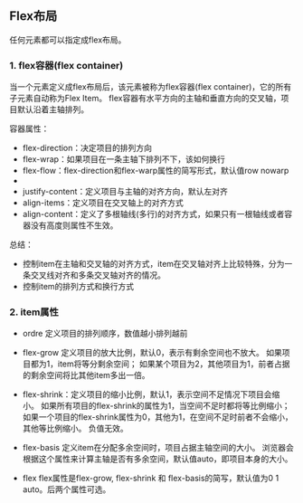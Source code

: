 ## Flex布局
任何元素都可以指定成flex布局。

### 1. flex容器(flex container)
当一个元素定义成flex布局后，该元素被称为flex容器(flex container)，它的所有子元素自动称为Flex Item。
flex容器有水平方向的主轴和垂直方向的交叉轴，项目默认沿着主轴排列。

容器属性：
- flex-direction：决定项目的排列方向
- flex-wrap：如果项目在一条主轴下排列不下，该如何换行
- flex-flow：flex-direction和flex-warp属性的简写形式，默认值row nowarp
-  
- justify-content：定义项目与主轴的对齐方向，默认左对齐
- align-items：定义项目在交叉轴上的对齐方式
- align-content：定义了多根轴线(多行)的对齐方式，如果只有一根轴线或者容器没有高度则属性不生效。

总结：
- 控制item在主轴和交叉轴的对齐方式，item在交叉轴对齐上比较特殊，分为一条交叉线对齐和多条交叉轴对齐的情况。
- 控制item的排列方式和换行方式


### 2. item属性
- ordre
定义项目的排列顺序，数值越小排列越前

- flex-grow
定义项目的放大比例，默认0，表示有剩余空间也不放大。
如果项目都为1，item将等分剩余空间；
如果某个项目为2，其他项目为1，前者占据的剩余空间将比其他item多出一倍。


- flex-shrink：定义项目的缩小比例，默认1，表示空间不足情况下项目会缩小。
如果所有项目的flex-shrink的属性为1，当空间不足时都将等比例缩小；
如果一个项目的flex-shrink属性为0，其他为1，在空间不足时前者不会缩小，其他等比例缩小。
负值无效。

- flex-basis
定义item在分配多余空间时，项目占据主轴空间的大小。
浏览器会根据这个属性来计算主轴是否有多余空间，默认值auto，即项目本身的大小。

- flex
flex属性是flex-grow, flex-shrink 和 flex-basis的简写，默认值为0 1 auto。后两个属性可选。